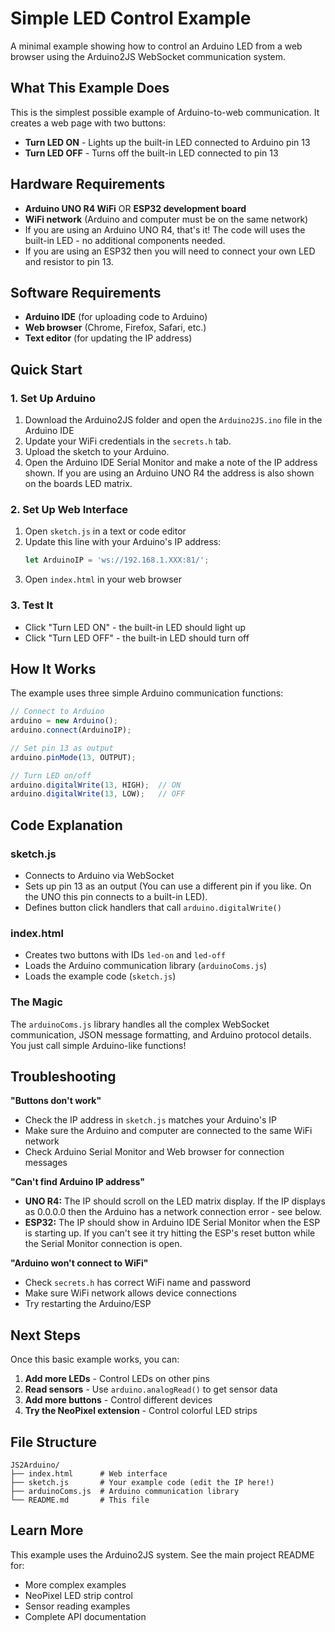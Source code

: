 # Simple LED Control Example

A minimal example showing how to control an Arduino LED from a web browser using the Arduino2JS WebSocket communication system.

## What This Example Does

This is the simplest possible example of Arduino-to-web communication. It creates a web page with two buttons:
- **Turn LED ON** - Lights up the built-in LED connected to Arduino pin 13
- **Turn LED OFF** - Turns off the built-in LED connected to pin 13

## Hardware Requirements

- **Arduino UNO R4 WiFi** OR **ESP32 development board**
- **WiFi network** (Arduino and computer must be on the same network)
- If you are using an Arduino UNO R4, that's it! The code will uses the built-in LED - no additional components needed. 
- If you are using an ESP32 then you will need to connect your own LED and resistor to pin 13.

## Software Requirements

- **Arduino IDE** (for uploading code to Arduino)
- **Web browser** (Chrome, Firefox, Safari, etc.)
- **Text editor** (for updating the IP address)

## Quick Start

### 1. Set Up Arduino

1. Download the Arduino2JS folder and open the `Arduino2JS.ino` file in the Arduino IDE
2. Update your WiFi credentials in the `secrets.h` tab.
3. Upload the sketch to your Arduino.
4. Open the Arduino IDE Serial Monitor and make a note of the IP address shown. If you are using an Arduino UNO R4 the address is also shown on the boards LED matrix.

### 2. Set Up Web Interface

1. Open `sketch.js` in a text or code editor
2. Update this line with your Arduino's IP address:
   ```javascript
   let ArduinoIP = 'ws://192.168.1.XXX:81/';
   ```
3. Open `index.html` in your web browser

### 3. Test It

- Click "Turn LED ON" - the built-in LED should light up
- Click "Turn LED OFF" - the built-in LED should turn off

## How It Works

The example uses three simple Arduino communication functions:

```javascript
// Connect to Arduino
arduino = new Arduino();
arduino.connect(ArduinoIP);

// Set pin 13 as output
arduino.pinMode(13, OUTPUT);

// Turn LED on/off
arduino.digitalWrite(13, HIGH);  // ON
arduino.digitalWrite(13, LOW);   // OFF
```

## Code Explanation

### sketch.js
- Connects to Arduino via WebSocket
- Sets up pin 13 as an output (You can use a different pin if you like. On the UNO this pin connects to a built-in LED).
- Defines button click handlers that call `arduino.digitalWrite()`

### index.html  
- Creates two buttons with IDs `led-on` and `led-off`
- Loads the Arduino communication library (`arduinoComs.js`)
- Loads the example code (`sketch.js`)

### The Magic
The `arduinoComs.js` library handles all the complex WebSocket communication, JSON message formatting, and Arduino protocol details. You just call simple Arduino-like functions!

## Troubleshooting

**"Buttons don't work"**
- Check the IP address in `sketch.js` matches your Arduino's IP
- Make sure the Arduino and computer are connected to the same WiFi network
- Check Arduino Serial Monitor and Web browser for connection messages

**"Can't find Arduino IP address"**
- **UNO R4:** The IP should scroll on the LED matrix display. If the IP displays as 0.0.0.0 then the Arduino has a network connection error - see below.
- **ESP32:** The IP should show in Arduino IDE Serial Monitor when the ESP is starting up. If you can't see it try hitting the ESP's reset button while the Serial Monitor connection is open.

**"Arduino won't connect to WiFi"**
- Check `secrets.h` has correct WiFi name and password
- Make sure WiFi network allows device connections
- Try restarting the Arduino/ESP

## Next Steps

Once this basic example works, you can:

1. **Add more LEDs** - Control LEDs on other pins
2. **Read sensors** - Use `arduino.analogRead()` to get sensor data
3. **Add more buttons** - Control different devices
4. **Try the NeoPixel extension** - Control colorful LED strips

## File Structure
```
JS2Arduino/
├── index.html      # Web interface
├── sketch.js       # Your example code (edit the IP here!)
├── arduinoComs.js  # Arduino communication library
└── README.md       # This file
```

## Learn More

This example uses the Arduino2JS system. See the main project README for:
- More complex examples
- NeoPixel LED strip control  
- Sensor reading examples
- Complete API documentation